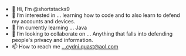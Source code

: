 - 👋 Hi, I’m @shortstacks9
- 👀 I’m interested in ... learning how to code and to also learn to defend my accounts and devices.
- 🌱 I’m currently learning ... Java
- 💞️ I’m looking to collaborate on ... Anything that falls into defending people's privacy and information.
- 📫 How to reach me ...cydni.quast@aol.com

<!---
shortstacks9/shortstacks9 is a ✨ special ✨ repository because its `README.md` (this file) appears on your GitHub profile.
You can click the Preview link to take a look at your changes.
--->
